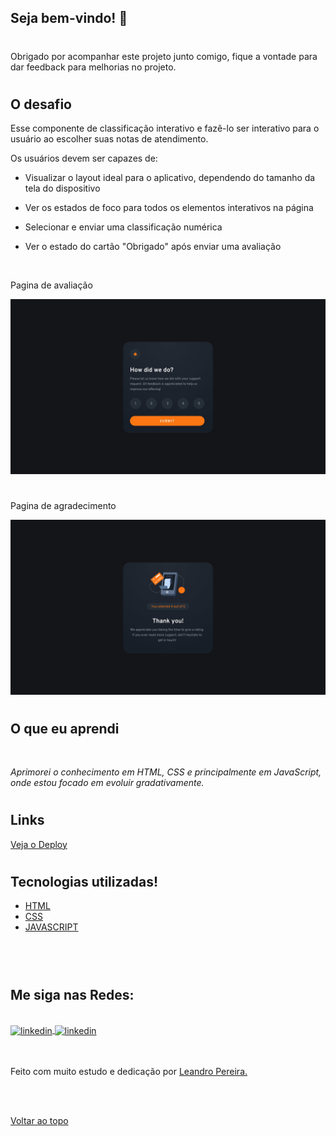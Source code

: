 <div id="top">

## Seja bem-vindo! 👋

<h1></h1>

Obrigado por acompanhar este projeto junto comigo, fique a vontade para dar feedback para melhorias no projeto.


<h1></h1>

    

## O desafio



Esse componente de classificação interativo e fazê-lo ser interativo para o usuário ao escolher suas notas de atendimento.


Os usuários devem ser capazes de:

- Visualizar o layout ideal para o aplicativo, dependendo do tamanho da tela do dispositivo

- Ver os estados de foco para todos os elementos interativos na página

- Selecionar e enviar uma classificação numérica

- Ver o estado do cartão "Obrigado" após enviar uma avaliação

<br>

Pagina de avaliação

![Visualização do design para o desafio de codificação do componente de classificação interativa](assets/design/desktop-design.jpg)
<h1></h1>

Pagina de agradecimento

![Visualização do design para o desafio de codificação do componente de classificação interativa](assets/design/desktop-thank-you-state.jpg)
<h1></h1>

## O que eu aprendi

<br>

*Aprimorei o conhecimento em HTML, CSS e principalmente em JavaScript, onde estou focado em evoluir gradativamente.*

<h1>

## Links

<a href="https://avaliacaocliente.netlify.app/" target="_blank">Veja o Deploy</a>

<h1></h1>

## Tecnologias utilizadas!

- [HTML](https://developer.mozilla.org/pt-BR/docs/Web/HTML)<br>
- [CSS](https://developer.mozilla.org/pt-BR/docs/Learn/Getting_started_with_the_web/CSS_basics)<br>
- [JAVASCRIPT](https://developer.mozilla.org/pt-BR/docs/Web/JavaScript/Guide/Introduction)
<br>
<br>


<h1></h1>

## Me siga nas Redes:
<br>
<a href="https://linkedin.com/in/leandropereira-dev/" target="_blank">
    <img align="center" src="https://img.shields.io/badge/LinkedIn-0077B5?style=for-the-badge&logo=linkedin&logoColor=white" alt="linkedin"/>
</a>
<a href="https://www.instagram.com/le_codigo/" target="_blank">
    <img align="center" src="https://img.shields.io/badge/Instagram-E4405F?style=for-the-badge&logo=instagram&logoColor=white/le_codigo" alt="linkedin"/>
</a> 

<br>
<br>
<br>



Feito com muito estudo e dedicação por <a href="https://github.com/OLeandroPereira" target="_blank">Leandro Pereira.</a>

<br>
<br>

<a href="#top">Voltar ao topo</a>